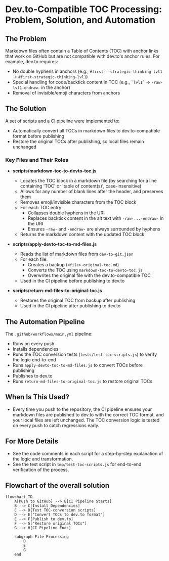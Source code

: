 # Dev.to-Compatible TOC Processing: Problem, Solution, and Automation

## The Problem

Markdown files often contain a Table of Contents (TOC) with anchor links that work on GitHub but are not compatible with dev.to's anchor rules. For example, dev.to requires:
- No double hyphens in anchors (e.g., `#first---strategic-thinking-lvl1` → `#first-strategic-thinking-lvl1`)
- Special handling for code/backtick content in TOC (e.g., `` `lvl1` `` → `-raw-lvl1-endraw-` in the anchor)
- Removal of invisible/emoji characters from anchors

## The Solution

A set of scripts and a CI pipeline were implemented to:
- Automatically convert all TOCs in markdown files to dev.to-compatible format before publishing
- Restore the original TOCs after publishing, so local files remain unchanged

### Key Files and Their Roles

- **scripts/markdown-toc-to-devto-toc.js**
  - Locates the TOC block in a markdown file (by searching for a line containing 'TOC' or 'table of content(s)', case-insensitive)
  - Allows for any number of blank lines after the header, and preserves them
  - Removes emoji/invisible characters from the TOC block
  - For each TOC entry:
    - Collapses double hyphens in the URI
    - Replaces backtick content in the alt text with `-raw-...-endraw-` in the URI
    - Ensures `-raw-` and `-endraw-` are always surrounded by hyphens
  - Returns the markdown content with the updated TOC block

- **scripts/apply-devto-toc-to-md-files.js**
  - Reads the list of markdown files from `dev-to-git.json`
  - For each file:
    - Creates a backup (`<file>-original-toc.md`)
    - Converts the TOC using `markdown-toc-to-devto-toc.js`
    - Overwrites the original file with the dev.to-compatible TOC
  - Used in the CI pipeline before publishing to dev.to

- **scripts/return-md-files-to-original-toc.js**
  - Restores the original TOC from backup after publishing
  - Used in the CI pipeline after publishing to dev.to

## The Automation Pipeline

The `.github/workflows/main.yml` pipeline:
- Runs on every push
- Installs dependencies
- Runs the TOC conversion tests (`tests/test-toc-scripts.js`) to verify the logic end-to-end
- Runs `apply-devto-toc-to-md-files.js` to convert TOCs before publishing
- Publishes to dev.to
- Runs `return-md-files-to-original-toc.js` to restore original TOCs

## When Is This Used?
- Every time you push to the repository, the CI pipeline ensures your markdown files are published to dev.to with the correct TOC format, and your local files are left unchanged. The TOC conversion logic is tested on every push to catch regressions early.

## For More Details
- See the code comments in each script for a step-by-step explanation of the logic and transformation.
- See the test script in `tmp/test-toc-scripts.js` for end-to-end verification of the process.

## Flowchart of the overall solution

```mermaid
flowchart TD
    A[Push to GitHub] --> B[CI Pipeline Starts]
    B --> C[Install Dependencies]
    C --> D[Test TOC-conversion scripts]
    D --> E["Convert TOCs to dev.to format"]
    E --> F[Publish to dev.to]
    F --> G["Restore original TOCs"]
    G --> H[CI Pipeline Ends]

    subgraph File Processing
        D
        E
        G
    end
```
